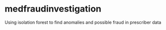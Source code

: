 # medfraudinvestigation
Using isolation forest to find anomalies and possible fraud in prescriber data
